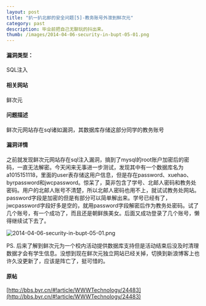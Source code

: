 ```yaml
---
layout: post
title: "扒一扒北邮的安全问题[5]-教务账号外泄到鲜次元"
category: past
description: 毕业前把自己无聊玩的抖出来。
thumb: /images/2014-04-06-security-in-bupt-05-01.png
---
```


#### 漏洞类型： 

SQL注入

#### 相关网站

鲜次元

#### 问题描述

鲜次元网站存在sql诸如漏洞，其数据库存储这部分同学的教务账号

#### 漏洞详情

之前就发现鲜次元网站存在sql注入漏洞，搞到了mysql的root账户加密后的密码，一直无法解密。今天闲来无事进一步测试，发现其中有一个数据库名为a1015151118，里面的user表存储这用户信息，但是存在password、xuehao、byrpassword和jwcpassword。惊呆了，莫非包含了学号、北邮人密码和教务处密码。用户的北邮人账号不清楚，所以北邮人密码也用不上，就试试教务处网站。 
password字段是加密的但是有部分可以简单解出来。学号已经有了，jwcpassword字段好多是空的，就用password字段解密后作为教务处密码。试了几个账号，有一个成功了，而且还是朝鲜族美女。后面又成功登录了几个账号，懒得继续试下去了。 

![2014-04-06-security-in-bupt-05-01.png](//dn-johnwong.qbox.me/images/2014-04-06-security-in-bupt-05-01.png)

PS. 后来了解到鲜次元为一个校内活动提供数据库支持但是活动结束后没及时清理数据才会有学生信息。没想到现在鲜次元独立网站已经关掉，切换到新浪博客上也许久没更新了，应该是阵亡了，挺可惜的。

#### 原帖

[http://bbs.byr.cn/#!article/WWWTechnology/24483](http://bbs.byr.cn/#!article/WWWTechnology/24483)